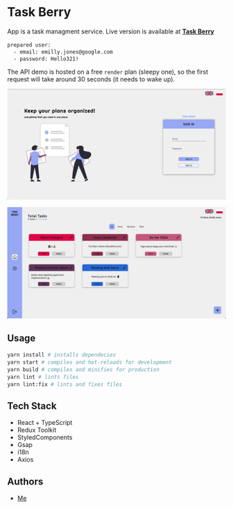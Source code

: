 # Task Berry

App is a task managment service.
Live version is available at **[Task Berry](https://task-berry.vercel.app/)**

```
prepared user:
  - email: emilly.jones@google.com
  - password: Hello321!
```

The API demo is hosted on a free `render` plan (sleepy one), so the first request will take around 30 seconds (it needs to wake up).

![Landing Page](./docs/images/landing.png)

![Home Page](./docs/images/home.png)

## Usage

```bash
yarn install # installs dependecies
yarn start # compiles and hot-reloads for development
yarn build # compiles and minifies for production
yarn lint # lints files
yarn lint:fix # lints and fixes files
```

## Tech Stack
- React + TypeScript
- Redux Toolkit
- StyledComponents
- Gsap
- i18n
- Axios

## Authors
- [Me](https://github.com/hoolek77)
